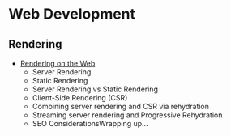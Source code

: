 # Web Development

## Rendering

- [Rendering on the Web](https://web.dev/rendering-on-the-web/)
  - Server Rendering
  - Static Rendering
  - Server Rendering vs Static Rendering
  - Client-Side Rendering (CSR)
  - Combining server rendering and CSR via rehydration
  - Streaming server rendering and Progressive Rehydration
  - SEO ConsiderationsWrapping up…

